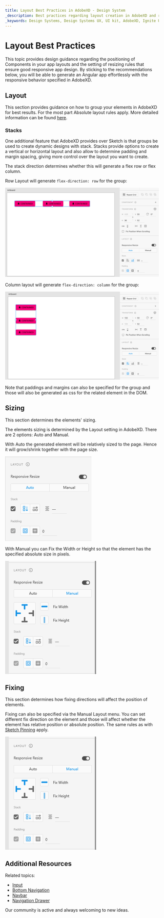 ```yaml
---
title: Layout Best Practices in AdobeXD - Design System
_description: Best practices regarding layout creation in AdobeXD and resizing configurations that result in the desired responsive behavior both in AdobeXD and Angular apps after code generation. 
_keywords: Design Systems, Design Systems UX, UI kit, AdobeXD, Ignite UI for Angular, AdobeXD to Angular, AdobeXD to Angular, Angular, Angular Design System, Export code from AdobeXD, Design Kits for Angular, Sketch HTML, Sketch to HTML, Sketch UI kits
---
```


# Layout Best Practices

This topic provides design guidance regarding the positioning of Components in your app layouts and the setting of resizing rules that ensure good responsive app design. By sticking to the recommendations below, you will be able to generate an Angular app effortlessly with the responsive behavior specified in AdobeXD.


## Layout
This section provides guidance on how to group your elements in AdobeXD for best results. 
For the most part Absolute layout rules apply. More detailed information can be found [here](./best-layout-practices.md#layout).

### Stacks

One additional feature that AdobeXD provides over Sketch is that groups be used to create dynamic designs with stack. 
Stacks provide options to create a vertical or horizontal layout and also allow to determine padding and margin spacing, giving more control over the layout you want to create.

The stack direction determines whether this will generate a flex row or flex column.

Row Layout will generate `flex-direction: row` for the group:

<img class="responsive-img" src="./images/stack-row-xd.png" />

Column layout will  generate `flex-direction: column` for the group:

<img class="responsive-img" src="./images/stack-column-xd.png" />

Note that paddings and margins can also be specified for the group and those will also be generated as css for the related element in the DOM.

## Sizing

This section determines the elements' sizing.

The elements sizing is determined by the Layout setting in AdobeXD.
There are 2 options: Auto and Manual.

With Auto the generated element will be relatively sized to the page. Hence it will grow/shrink together with the page size.

<img class="responsive-img" src="./images/auto-size-xd.png" />

With Manual you can Fix the Width or Height so that the element has the specified absolute size in pixels.

<img class="responsive-img" src="./images/fixed-size-xd.png" />

## Fixing
This section determines how fixing directions will affect the position of elements.

Fixing can also be specified via the Manual Layout menu. You can set different fix direction on the element and those will affect whether the element has relative position or absolute position. The same rules as with [Sketch Pinning](./best-layout-practices-sketch.md#pinning) apply. 

<img class="responsive-img" src="./images/fixed-size-xd.png" />

## Additional Resources

Related topics:

- [Input](components/input.md)
- [Bottom Navigation](components/bottom-nav.md)
- [Navbar](components/navbar.md)
- [Navigation Drawer](components/nav-drawer.md)
  <div class="divider--half"></div>

Our community is active and always welcoming to new ideas.


